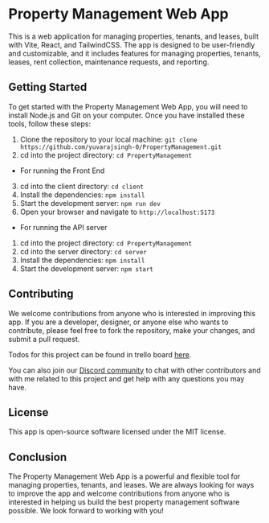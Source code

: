 # Property Management Web App

This is a web application for managing properties, tenants, and leases, built with Vite, React, and TailwindCSS. The app is designed to be user-friendly and customizable, and it includes features for managing properties, tenants, leases, rent collection, maintenance requests, and reporting.

## Getting Started

To get started with the Property Management Web App, you will need to install Node.js and Git on your computer. Once you have installed these tools, follow these steps:
1. Clone the repository to your local machine: `git clone https://github.com/yuvarajsingh-0/PropertyManagement.git`
2. cd into the project directory: `cd PropertyManagement`
- For running the Front End
3. cd into the client directory: `cd client`
4. Install the dependencies: `npm install`
5. Start the development server: `npm run dev`
6. Open your browser and navigate to `http://localhost:5173`

- For running the API server 
1. cd into the project directory: `cd PropertyManagement`
2. cd into the server directory: `cd server`
3. Install the dependencies: `npm install`
4. Start the development server: `npm start`



## Contributing

We welcome contributions from anyone who is interested in improving this app. If you are a developer, designer, or anyone else who wants to contribute, please feel free to fork the repository, make your changes, and submit a pull request.


Todos for this project can be found in trello board [here](https://trello.com/b/IDUJGTsA/property-management).


You can also join our [Discord community](https://discord.gg/zQSrmqFaqg) to chat with other contributors and with me related to this project and get help with any questions you may have.

## License

This app is open-source software licensed under the MIT license.

## Conclusion

The Property Management Web App is a powerful and flexible tool for managing properties, tenants, and leases. We are always looking for ways to improve the app and welcome contributions from anyone who is interested in helping us build the best property management software possible. We look forward to working with you!
